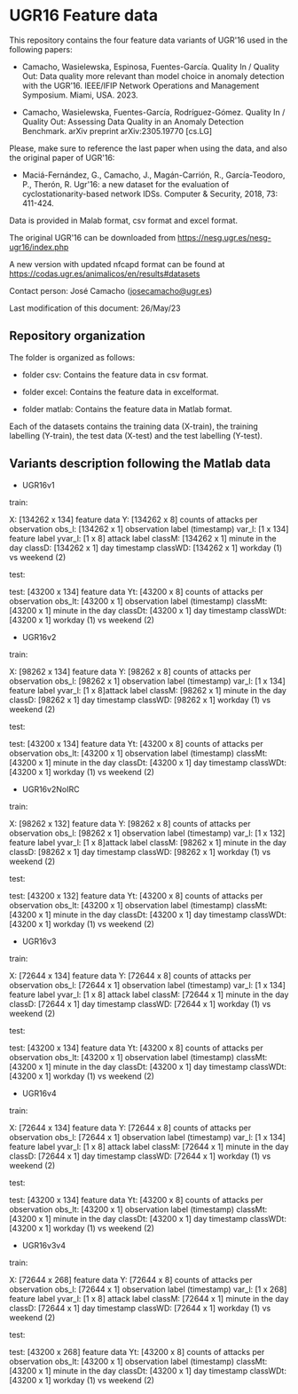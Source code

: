 
# UGR16 Feature data 

This repository contains the four feature data variants of UGR'16 used in the following papers:

- Camacho, Wasielewska, Espinosa, Fuentes-García. Quality In / Quality Out: Data quality more relevant than model choice in anomaly detection with the UGR’16. IEEE/IFIP Network Operations and Management Symposium. Miami, USA. 2023. 

- Camacho, Wasielewska, Fuentes-García, Rodríguez-Gómez. Quality In / Quality Out: Assessing Data Quality in an Anomaly Detection Benchmark. arXiv preprint arXiv:2305.19770 [cs.LG]

Please, make sure to reference the last paper when using the data, and also the original paper of UGR'16:

- Maciá-Fernández, G., Camacho, J., Magán-Carrión, R., García-Teodoro, P., Therón, R. Ugr'16: a new dataset for the evaluation of cyclostationarity-based network IDSs. Computer & Security, 2018, 73: 411-424.

Data is provided in Malab format, csv format and excel format.

The original UGR'16 can be downloaded from https://nesg.ugr.es/nesg-ugr16/index.php

A new version with updated nfcapd format can be found at https://codas.ugr.es/animalicos/en/results#datasets

Contact person: José Camacho (josecamacho@ugr.es)

Last modification of this document: 26/May/23


## Repository organization

The folder is organized as follows:

- folder csv: Contains the feature data in csv format.

- folder excel: Contains the feature data in excelformat.

- folder matlab: Contains the feature data in Matlab format.

Each of the datasets contains the training data (X-train), the training labelling (Y-train), the test data (X-test) and the test labelling (Y-test).


## Variants description following the Matlab data
 
- UGR16v1

 train:

 X: [134262 x 134] feature data
 Y: [134262 x 8] counts of attacks per observation
 obs_l: [134262 x 1] observation label (timestamp)
 var_l: [1 x 134] feature label
 yvar_l: [1 x 8] attack label
 classM: [134262 x 1] minute in the day
 classD: [134262 x 1] day timestamp
 classWD: [134262 x 1] workday (1) vs weekend (2)

 test:

 test: [43200 x 134] feature data
 Yt: [43200 x 8] counts of attacks per observation
 obs_lt: [43200 x 1] observation label (timestamp)
 classMt: [43200 x 1] minute in the day
 classDt: [43200 x 1] day timestamp
 classWDt: [43200 x 1] workday (1) vs weekend (2)
 
- UGR16v2

 train:

 X: [98262 x 134] feature data
 Y: [98262 x 8] counts of attacks per observation
 obs_l: [98262 x 1] observation label (timestamp)
 var_l: [1 x 134] feature label
 yvar_l: [1 x 8]attack label
 classM: [98262 x 1] minute in the day
 classD: [98262 x 1] day timestamp
 classWD: [98262 x 1] workday (1) vs weekend (2)

 test:

 test: [43200 x 134] feature data
 Yt: [43200 x 8] counts of attacks per observation
 obs_lt: [43200 x 1] observation label (timestamp)
 classMt: [43200 x 1] minute in the day
 classDt: [43200 x 1] day timestamp
 classWDt: [43200 x 1] workday (1) vs weekend (2)

- UGR16v2NoIRC

 train:

 X: [98262 x 132] feature data
 Y: [98262 x 8] counts of attacks per observation
 obs_l: [98262 x 1] observation label (timestamp)
 var_l: [1 x 132] feature label
 yvar_l: [1 x 8]attack label
 classM: [98262 x 1] minute in the day
 classD: [98262 x 1] day timestamp
 classWD: [98262 x 1] workday (1) vs weekend (2)

 test:

 test: [43200 x 132] feature data
 Yt: [43200 x 8] counts of attacks per observation
 obs_lt: [43200 x 1] observation label (timestamp)
 classMt: [43200 x 1] minute in the day
 classDt: [43200 x 1] day timestamp
 classWDt: [43200 x 1] workday (1) vs weekend (2)

- UGR16v3

 train:

 X: [72644 x 134] feature data
 Y: [72644 x 8] counts of attacks per observation
 obs_l: [72644 x 1] observation label (timestamp)
 var_l: [1 x 134] feature label
 yvar_l: [1 x 8] attack label
 classM: [72644 x 1] minute in the day
 classD: [72644 x 1] day timestamp
 classWD: [72644 x 1] workday (1) vs weekend (2)

 test:

 test: [43200 x 134] feature data
 Yt: [43200 x 8] counts of attacks per observation
 obs_lt: [43200 x 1] observation label (timestamp)
 classMt: [43200 x 1] minute in the day
 classDt: [43200 x 1] day timestamp
 classWDt: [43200 x 1] workday (1) vs weekend (2)

- UGR16v4

 train:

 X: [72644 x 134] feature data
 Y: [72644 x 8] counts of attacks per observation
 obs_l: [72644 x 1] observation label (timestamp)
 var_l: [1 x 134] feature label
 yvar_l: [1 x 8] attack label
 classM: [72644 x 1] minute in the day
 classD: [72644 x 1] day timestamp
 classWD: [72644 x 1] workday (1) vs weekend (2)

 test:

 test: [43200 x 134] feature data
 Yt: [43200 x 8] counts of attacks per observation
 obs_lt: [43200 x 1] observation label (timestamp)
 classMt: [43200 x 1] minute in the day
 classDt: [43200 x 1] day timestamp
 classWDt: [43200 x 1] workday (1) vs weekend (2)

- UGR16v3v4

 train:

 X: [72644 x 268] feature data
 Y: [72644 x 8] counts of attacks per observation
 obs_l: [72644 x 1] observation label (timestamp)
 var_l: [1 x 268] feature label
 yvar_l: [1 x 8] attack label
 classM: [72644 x 1] minute in the day
 classD: [72644 x 1] day timestamp
 classWD: [72644 x 1] workday (1) vs weekend (2)

 test:

 test: [43200 x 268] feature data
 Yt: [43200 x 8] counts of attacks per observation
 obs_lt: [43200 x 1] observation label (timestamp)
 classMt: [43200 x 1] minute in the day
 classDt: [43200 x 1] day timestamp
 classWDt: [43200 x 1] workday (1) vs weekend (2)

